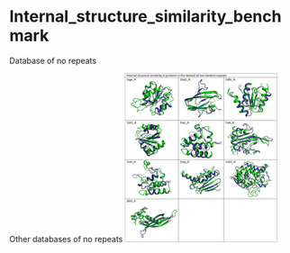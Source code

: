 # Internal_structure_similarity_benchmark


Database of no repeats

Other databases of no repeats
![Internal similarity](images/No-tandem-repeats.png)
